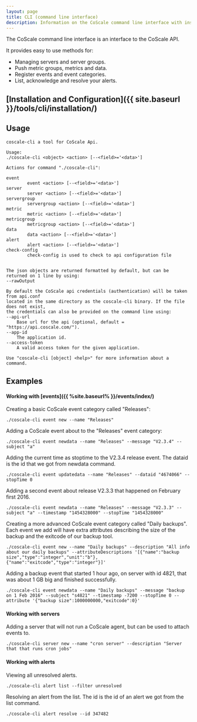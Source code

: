 ```yaml
---
layout: page
title: CLI (command line interface)
description: Information on the CoScale command line interface with instructions for installation.
---
```


The CoScale command line interface is an interface to the CoScale API.

It provides easy to use methods for:

* Managing servers and server groups.
* Push metric groups, metrics and data.
* Register events and event categories.
* List, acknowledge and resolve your alerts.

## [Installation and Configuration]({{ site.baseurl }}/tools/cli/installation/)

## Usage
    coscale-cli a tool for CoScale Api.

    Usage:
    ./coscale-cli <object> <action> [--<field>='<data>']

    Actions for command "./coscale-cli":

    event
            event <action> [--<field>='<data>']
    server
            server <action> [--<field>='<data>']
    servergroup
            servergroup <action> [--<field>='<data>']
    metric
            metric <action> [--<field>='<data>']
    metricgroup
            metricgroup <action> [--<field>='<data>']
    data
            data <action> [--<field>='<data>']
    alert
            alert <action> [--<field>='<data>']
    check-config
            check-config is used to check to api configuration file


    The json objects are returned formatted by default, but can be returned on 1 line by using:
    --rawOutput

    By default the CoScale api credentials (authentication) will be taken from api.conf
    located in the same directory as the coscale-cli binary. If the file does not exist,
    the credentials can also be provided on the command line using:
    --api-url
        Base url for the api (optional, default = "https://api.coscale.com/").
    --app-id
        The application id.
    --access-token
        A valid access token for the given application.

    Use "coscale-cli [object] <help>" for more information about a command.

## Examples

#### Working with [events]({{ %site.baseurl% }}/events/index/)
Creating a basic CoScale event category called "Releases":

    ./coscale-cli event new --name "Releases"


Adding a CoScale event about to the "Releases" event category:

    ./coscale-cli event newdata --name "Releases" --message "V2.3.4" --subject "a"


Adding the current time as stoptime to the V2.3.4 release event. The dataid is the id that we got from newdata command.

    ./coscale-cli event updatedata --name "Releases" --dataid "4674066" --stopTime 0


Adding a second event about release V2.3.3 that happened on February first 2016.

    ./coscale-cli event newdata --name "Releases" --message "V2.3.3" --subject "a" --timestamp "1454328000" --stopTime "1454328000"


Creating a more advanced CoScale event category called "Daily backups". Each event we add will have extra attributes describing the size of the backup and the exitcode of our backup tool.

    ./coscale-cli event new --name "Daily backups" --description "All info about our daily backups" --attributeDescriptions '[{"name":"backup size","type":"integer","unit":"b"},{"name":"exitcode","type":"integer"}]'

Adding a backup event that started 1 hour ago, on server with id 4821, that was about 1 GB big and finished successfully. 

    ./coscale-cli event newdata --name "Daily backups" --message "backup on 1 Feb 2016" --subject "s4821" --timestamp -7200 --stopTime 0 --attribute '{"backup size":1000000000,"exitcode":0}'


#### Working with servers
Adding a server that will not run a CoScale agent, but can be used to attach events to.

    ./coscale-cli server new --name "cron server" --description "Server that that runs cron jobs"


#### Working with alerts
Viewing all unresolved alerts.

    ./coscale-cli alert list --filter unresolved

Resolving an alert from the list. The id is the id of an alert we got from the list command.

    ./coscale-cli alert resolve --id 347482

